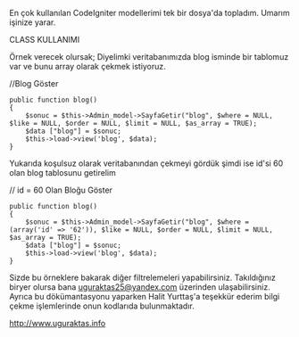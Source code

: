 En çok kullanılan CodeIgniter modellerimi tek bir dosya'da topladım. Umarım işinize yarar.


CLASS KULLANIMI

Örnek verecek olursak; Diyelimki veritabanımızda blog isminde bir tablomuz var ve bunu array olarak çekmek istiyoruz.

 //Blog Göster
 
    public function blog()
    {
        $sonuc = $this->Admin_model->SayfaGetir("blog", $where = NULL, $like = NULL, $order = NULL, $limit = NULL, $as_array = TRUE);
        $data ["blog"] = $sonuc;
        $this->load->view('blog', $data);
    }
    
    
 Yukarıda koşulsuz olarak veritabanından çekmeyi gördük şimdi ise id'si 60 olan blog tablosunu getirelim
 
 // id = 60 Olan Bloğu Göster
 
    public function blog()
    {
        $sonuc = $this->Admin_model->SayfaGetir("blog", $where = (array('id' => '62')), $like = NULL, $order = NULL, $limit = NULL, $as_array = TRUE);
        $data ["blog"] = $sonuc;
        $this->load->view('blog', $data);
    }
 
 Sizde bu örneklere bakarak diğer filtrelemeleri yapabilirsiniz. Takıldığınız biryer olursa bana uguraktas25@yandex.com üzerinden ulaşabilirsiniz. Ayrıca bu dökümantasyonu yaparken Halit Yurttaş'a teşekkür ederim bilgi çekme işlemlerinde onun kodlarıda bulunmaktadır.
 
http://www.uguraktas.info
